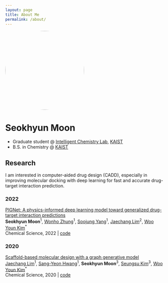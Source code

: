 ```yaml
---
layout: page
title: About Me
permalink: /about/
---
```


<img src="/blog/images/profile.jpeg" height="auto" width="250" padding="10px" margin="10px" max-width="100%" style="border-radius:100%"/>

# **Seokhyun Moon**
- Graduate student @ [Intelligent Chemistry Lab](https://wooyoun.kaist.ac.kr), [KAIST](https://www.kaist.ac.kr/en/)
- B.S. in Chemistry @ [KAIST](https://www.kaist.ac.kr/en/)

## **Research**
I am interested in computer-aided drug design (CADD), especially in improving molecular docking with deep learning for fast and accurate drug-target interaction prediction.

### **2022**
[PIGNet: A physics-informed deep learning model toward generalized drug-target interaction predictions](https://pubs.rsc.org/en/content/articlehtml/2022/sc/d1sc06946b)  
**Seokhyun Moon**<sup>1</sup>,
[Wonho Zhung](https://wonhozhung.netlify.app)<sup>1</sup>,
[Soojung Yang](https://sites.google.com/view/soojungy)<sup>1</sup>,
[Jaechang Lim](https://www.linkedin.com/in/jaechang-lim-a13ba417a/?originalSubdomain=kr)<sup>2</sup>,
[Woo Youn Kim](https://wooyoun.kaist.ac.kr)<sup>\*</sup>  
Chemical Science, 2022 | [code](https://github.com/ace-kaist/pignet)

### **2020**
[Scaffold-based molecular design with a graph generative model](https://pubs.rsc.org/en/content/articlehtml/2020/sc/c9sc04503a)  
[Jaechang Lim](https://www.linkedin.com/in/jaechang-lim-a13ba417a/?originalSubdomain=kr)<sup>1</sup>,
[Sang-Yeon Hwang](https://www.linkedin.com/in/sangyeon-hwang/?originalSubdomain=kr)<sup>1</sup>,
**Seokhyun Moon**<sup>3</sup>,
[Seungsu Kim](https://www.rocketpunch.com/@gimseungsudff60b3a2b7343f3)<sup>3</sup>,
[Woo Youn Kim](https://wooyoun.kaist.ac.kr)<sup>\*</sup>  
Chemical Science, 2020 | [code](https://github.com/jaechanglim/GGM)
